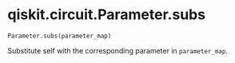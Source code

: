 # qiskit.circuit.Parameter.subs

`Parameter.subs(parameter_map)`

Substitute self with the corresponding parameter in `parameter_map`.
